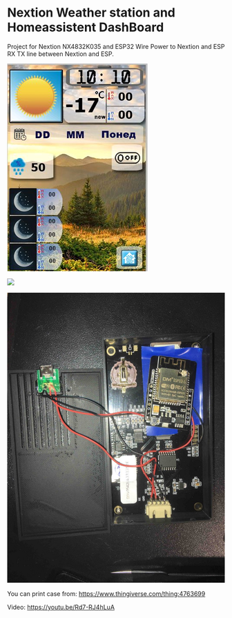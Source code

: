 # Nextion Weather station and Homeassistent DashBoard

Project for Nextion NX4832K035 and ESP32
Wire
Power to Nextion and ESP
RX TX line between Nextion and ESP.

![](Photo/Outside.jpg)

![](Photo/Outside1.jpg)


![](Photo/Inside.jpg)


You can print case from:
https://www.thingiverse.com/thing:4763699

Video:
https://youtu.be/Rd7-RJ4hLuA

